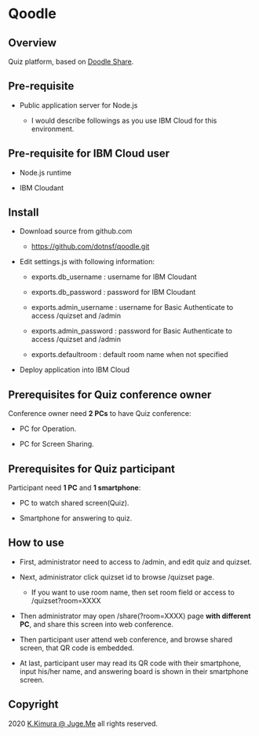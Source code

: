 # Qoodle

## Overview

Quiz platform, based on [Doodle Share](https://github.com/dotnsf/doodle_share/).


## Pre-requisite

- Public application server for Node.js

    - I would describe followings as you use IBM Cloud for this environment.


## Pre-requisite for IBM Cloud user

- Node.js runtime

- IBM Cloudant


## Install

- Download source from github.com

    - https://github.com/dotnsf/qoodle.git

- Edit settings.js with following information:

    - exports.db_username : username for IBM Cloudant

    - exports.db_password : password for IBM Cloudant

    - exports.admin_username : username for Basic Authenticate to access /quizset and /admin

    - exports.admin_password : password for Basic Authenticate to access /quizset and /admin

    - exports.defaultroom : default room name when not specified

- Deploy application into IBM Cloud


## Prerequisites for Quiz conference owner

Conference owner need **2 PCs** to have Quiz conference:

- PC for Operation.

- PC for Screen Sharing.


## Prerequisites for Quiz participant

Participant need **1 PC** and **1 smartphone**:

- PC to watch shared screen(Quiz).

- Smartphone for answering to quiz.



## How to use

- First, administrator need to access to /admin, and edit quiz and quizset.

- Next, administrator click quizset id to browse /quizset page.

    - If you want to use room name, then set room field or access to /quizset?room=XXXX

- Then administrator may open /share(?room=XXXX) page **with different PC**, and share this screen into web conference.

- Then participant user attend web conference, and browse shared screen, that QR code is embedded.

- At last, participant user may read its QR code with their smartphone, input his/her name, and answering board is shown in their smartphone screen.



## Copyright

2020 [K.Kimura @ Juge.Me](https://github.com/dotnsf) all rights reserved.
